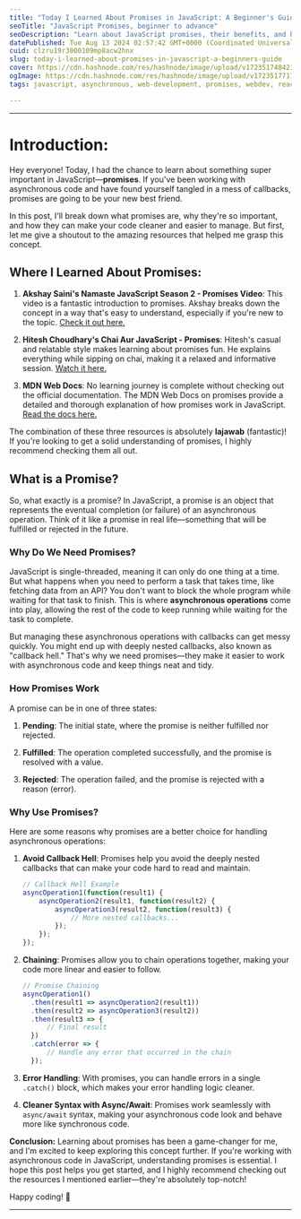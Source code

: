 ```yaml
---
title: "Today I Learned About Promises in JavaScript: A Beginner's Guide"
seoTitle: "JavaScript Promises, beginner to advance"
seoDescription: "Learn about JavaScript promises, their benefits, and how they ease asynchronous code management in this beginner-friendly guide"
datePublished: Tue Aug 13 2024 02:57:42 GMT+0000 (Coordinated Universal Time)
cuid: clzru19r3000109mp8acw2hnx
slug: today-i-learned-about-promises-in-javascript-a-beginners-guide
cover: https://cdn.hashnode.com/res/hashnode/image/upload/v1723517484214/b55757e0-261c-4b32-8a83-270dea62608e.png
ogImage: https://cdn.hashnode.com/res/hashnode/image/upload/v1723517717372/13d05f7a-a53d-4ff1-a067-00455f20a286.png
tags: javascript, asynchronous, web-development, promises, webdev, reactjs, javascript-framework, youtube, web3, mdndoc, namaste-javascript, chai-aur-react, chaicode

---
```


---

# **Introduction:**

Hey everyone! Today, I had the chance to learn about something super important in JavaScript—**promises**. If you've been working with asynchronous code and have found yourself tangled in a mess of callbacks, promises are going to be your new best friend.

In this post, I'll break down what promises are, why they're so important, and how they can make your code cleaner and easier to manage. But first, let me give a shoutout to the amazing resources that helped me grasp this concept.

## **Where I Learned About Promises:**

1. **Akshay Saini's Namaste JavaScript Season 2 - Promises Video**: This video is a fantastic introduction to promises. Akshay breaks down the concept in a way that's easy to understand, especially if you're new to the topic. [Check it out here.](https://youtu.be/ap-6PPAuK1Y?si=S-HhZzzqoQSWpCI0)
    
2. **Hitesh Choudhary's Chai Aur JavaScript - Promises**: Hitesh's casual and relatable style makes learning about promises fun. He explains everything while sipping on chai, making it a relaxed and informative session. [Watch it here.](https://youtu.be/NJwRQgsu1Q8?si=TH-cFGrBTKHLFGUj)
    
3. **MDN Web Docs**: No learning journey is complete without checking out the official documentation. The MDN Web Docs on promises provide a detailed and thorough explanation of how promises work in JavaScript. [Read the docs here.](https://developer.mozilla.org/en-US/docs/Web/JavaScript/Reference/Global_Objects/Promise)
    

The combination of these three resources is absolutely **lajawab** (fantastic)! If you're looking to get a solid understanding of promises, I highly recommend checking them all out.

## **What is a Promise?**

So, what exactly is a promise? In JavaScript, a promise is an object that represents the eventual completion (or failure) of an asynchronous operation. Think of it like a promise in real life—something that will be fulfilled or rejected in the future.

### **Why Do We Need Promises?**

JavaScript is single-threaded, meaning it can only do one thing at a time. But what happens when you need to perform a task that takes time, like fetching data from an API? You don't want to block the whole program while waiting for that task to finish. This is where **asynchronous operations** come into play, allowing the rest of the code to keep running while waiting for the task to complete.

But managing these asynchronous operations with callbacks can get messy quickly. You might end up with deeply nested callbacks, also known as "callback hell." That's why we need promises—they make it easier to work with asynchronous code and keep things neat and tidy.

### **How Promises Work**

A promise can be in one of three states:

1. **Pending**: The initial state, where the promise is neither fulfilled nor rejected.
    
2. **Fulfilled**: The operation completed successfully, and the promise is resolved with a value.
    
3. **Rejected**: The operation failed, and the promise is rejected with a reason (error).
    

### **Why Use Promises?**

Here are some reasons why promises are a better choice for handling asynchronous operations:

1. **Avoid Callback Hell**: Promises help you avoid the deeply nested callbacks that can make your code hard to read and maintain.
    
    ```javascript
    // Callback Hell Example
    asyncOperation1(function(result1) {
        asyncOperation2(result1, function(result2) {
            asyncOperation3(result2, function(result3) {
                // More nested callbacks...
            });
        });
    });
    ```
    
2. **Chaining**: Promises allow you to chain operations together, making your code more linear and easier to follow.
    
    ```javascript
    // Promise Chaining
    asyncOperation1()
      .then(result1 => asyncOperation2(result1))
      .then(result2 => asyncOperation3(result2))
      .then(result3 => {
          // Final result
      })
      .catch(error => {
          // Handle any error that occurred in the chain
      });
    ```
    
3. **Error Handling**: With promises, you can handle errors in a single `.catch()` block, which makes your error handling logic cleaner.
    
4. **Cleaner Syntax with Async/Await**: Promises work seamlessly with `async/await` syntax, making your asynchronous code look and behave more like synchronous code.
    

**Conclusion:** Learning about promises has been a game-changer for me, and I'm excited to keep exploring this concept further. If you're working with asynchronous code in JavaScript, understanding promises is essential. I hope this post helps you get started, and I highly recommend checking out the resources I mentioned earlier—they're absolutely top-notch!

Happy coding! 🚀

---